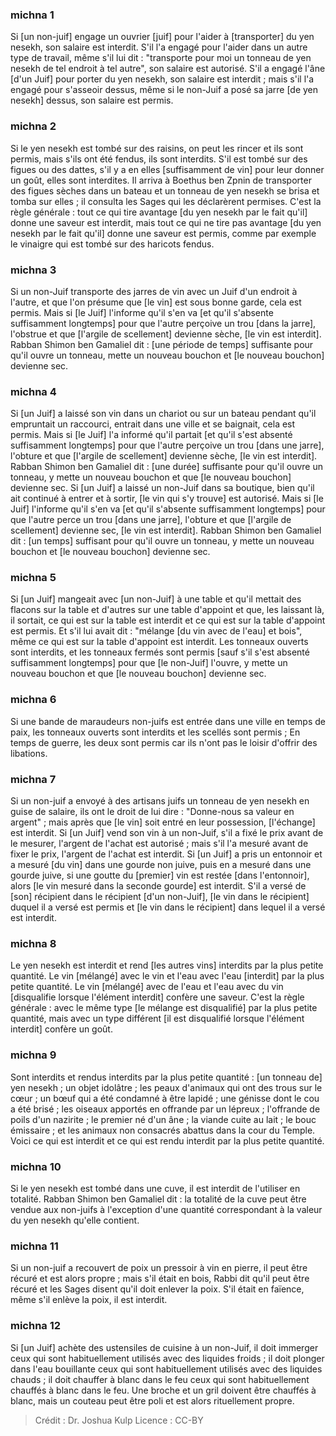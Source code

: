 
### michna 1
Si [un non-juif] engage un ouvrier [juif] pour l'aider à [transporter] du yen nesekh, son salaire est interdit. S'il l'a engagé pour l'aider dans un autre type de travail, même s'il lui dit : "transporte pour moi un tonneau de yen nesekh de tel endroit à tel autre", son salaire est autorisé. S'il a engagé l'âne [d'un Juif] pour porter du yen nesekh, son salaire est interdit ; mais s'il l'a engagé pour s'asseoir dessus, même si le non-Juif a posé sa jarre [de yen nesekh] dessus, son salaire est permis.

### michna 2
Si le yen nesekh est tombé sur des raisins, on peut les rincer et ils sont permis, mais s'ils ont été fendus, ils sont interdits. S'il est tombé sur des figues ou des dattes, s'il y a en elles [suffisamment de vin] pour leur donner un goût, elles sont interdites. Il arriva à Boethus ben Zpnin de transporter des figues sèches dans un bateau et un tonneau de yen nesekh se brisa et tomba sur elles ; il consulta les Sages qui les déclarèrent permises. C'est la règle générale : tout ce qui tire avantage [du yen nesekh par le fait qu'il] donne une saveur est interdit, mais tout ce qui ne tire pas avantage [du yen nesekh par le fait qu'il] donne une saveur est permis, comme par exemple le vinaigre qui est tombé sur des haricots fendus.

### michna 3
Si un non-Juif transporte des jarres de vin avec un Juif d'un endroit à l'autre, et que l'on présume que [le vin] est sous bonne garde, cela est permis. Mais si [le Juif] l'informe qu'il s'en va [et qu'il s'absente suffisamment longtemps] pour que l'autre perçoive un trou [dans la jarre], l'obstrue et que [l'argile de scellement] devienne sèche, [le vin est interdit]. Rabban Shimon ben Gamaliel dit : [une période de temps] suffisante pour qu'il ouvre un tonneau, mette un nouveau bouchon et [le nouveau bouchon] devienne sec.

### michna 4
Si [un Juif] a laissé son vin dans un chariot ou sur un bateau pendant qu'il empruntait un raccourci, entrait dans une ville et se baignait, cela est permis. Mais si [le Juif] l'a informé qu'il partait [et qu'il s'est absenté suffisamment longtemps] pour que l'autre perçoive un trou [dans une jarre], l'obture et que [l'argile de scellement] devienne sèche, [le vin est interdit]. Rabban Shimon ben Gamaliel dit : [une durée] suffisante pour qu'il ouvre un tonneau, y mette un nouveau bouchon et que [le nouveau bouchon] devienne sec. Si [un Juif] a laissé un non-Juif dans sa boutique, bien qu'il ait continué à entrer et à sortir, [le vin qui s'y trouve] est autorisé. Mais si [le Juif] l'informe qu'il s'en va [et qu'il s'absente suffisamment longtemps] pour que l'autre perce un trou [dans une jarre], l'obture et que [l'argile de scellement] devienne sec, [le vin est interdit]. Rabban Shimon ben Gamaliel dit : [un temps] suffisant pour qu'il ouvre un tonneau, y mette un nouveau bouchon et [le nouveau bouchon] devienne sec.

### michna 5
Si [un Juif] mangeait avec [un non-Juif] à une table et qu'il mettait des flacons sur la table et d'autres sur une table d'appoint et que, les laissant là, il sortait, ce qui est sur la table est interdit et ce qui est sur la table d'appoint est permis. Et s'il lui avait dit : "mélange [du vin avec de l'eau] et bois", même ce qui est sur la table d'appoint est interdit. Les tonneaux ouverts sont interdits, et les tonneaux fermés sont permis [sauf s'il s'est absenté suffisamment longtemps] pour que [le non-Juif] l'ouvre, y mette un nouveau bouchon et que [le nouveau bouchon] devienne sec.

### michna 6
Si une bande de maraudeurs non-juifs est entrée dans une ville en temps de paix, les tonneaux ouverts sont interdits et les scellés sont permis ; En temps de guerre, les deux sont permis car ils n'ont pas le loisir d'offrir des libations.

### michna 7
Si un non-juif a envoyé à des artisans juifs un tonneau de yen nesekh en guise de salaire, ils ont le droit de lui dire : "Donne-nous sa valeur en argent" ; mais après que [le vin] soit entré en leur possession, [l'échange] est interdit. Si [un Juif] vend son vin à un non-Juif, s'il a fixé le prix avant de le mesurer, l'argent de l'achat est autorisé ; mais s'il l'a mesuré avant de fixer le prix, l'argent de l'achat est interdit. Si [un Juif] a pris un entonnoir et a mesuré [du vin] dans une gourde non juive, puis en a mesuré dans une gourde juive, si une goutte du [premier] vin est restée [dans l'entonnoir], alors [le vin mesuré dans la seconde gourde] est interdit. S'il a versé de [son] récipient dans le récipient [d'un non-Juif], [le vin dans le récipient] duquel il a versé est permis et [le vin dans le récipient] dans lequel il a versé est interdit.

### michna 8
Le yen nesekh est interdit et rend [les autres vins] interdits par la plus petite quantité. Le vin [mélangé] avec le vin et l'eau avec l'eau [interdit] par la plus petite quantité. Le vin [mélangé] avec de l'eau et l'eau avec du vin [disqualifie lorsque l'élément interdit] confère une saveur. C'est la règle générale : avec le même type [le mélange est disqualifié] par la plus petite quantité, mais avec un type différent [il est disqualifié lorsque l'élément interdit] confère un goût.

### michna 9
Sont interdits et rendus interdits par la plus petite quantité : [un tonneau de] yen nesekh ; un objet idolâtre ; les peaux d'animaux qui ont des trous sur le cœur ; un bœuf qui a été condamné à être lapidé ; une génisse dont le cou a été brisé ; les oiseaux apportés en offrande par un lépreux ; l'offrande de poils d'un nazirite ; le premier né d'un âne ; la viande cuite au lait ; le bouc émissaire ; et les animaux non consacrés abattus dans la cour du Temple. Voici ce qui est interdit et ce qui est rendu interdit par la plus petite quantité.

### michna 10
Si le yen nesekh est tombé dans une cuve, il est interdit de l'utiliser en totalité. Rabban Shimon ben Gamaliel dit : la totalité de la cuve peut être vendue aux non-juifs à l'exception d'une quantité correspondant à la valeur du yen nesekh qu'elle contient.

### michna 11
Si un non-juif a recouvert de poix un pressoir à vin en pierre, il peut être récuré et est alors propre ; mais s'il était en bois, Rabbi dit qu'il peut être récuré et les Sages disent qu'il doit enlever la poix. S'il était en faïence, même s'il enlève la poix, il est interdit.

### michna 12
Si [un Juif] achète des ustensiles de cuisine à un non-Juif, il doit immerger ceux qui sont habituellement utilisés avec des liquides froids ; il doit plonger dans l'eau bouillante ceux qui sont habituellement utilisés avec des liquides chauds ; il doit chauffer à blanc dans le feu ceux qui sont habituellement chauffés à blanc dans le feu. Une broche et un gril doivent être chauffés à blanc, mais un couteau peut être poli et est alors rituellement propre.

>Crédit : Dr. Joshua Kulp
>Licence : CC-BY